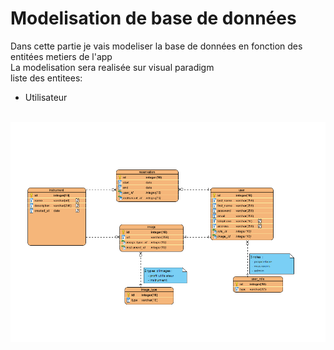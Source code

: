 # Modelisation de base de données

Dans cette partie je vais modeliser la base de données en fonction des entitées metiers de l'app<br>
La modelisation sera realisée sur visual paradigm<br>
liste des entitees:
- Utilisateur 
<br>

<img src="./images/database.PNG" class="img-center">